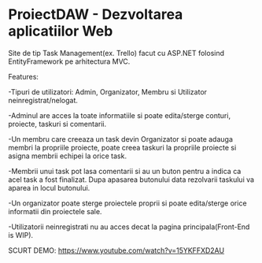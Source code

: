 # ProiectDAW - Dezvoltarea aplicatiilor Web
Site de tip Task Management(ex. Trello) facut cu ASP.NET folosind EntityFramework pe arhitectura MVC.

Features:

  -Tipuri de utilizatori: Admin, Organizator, Membru si Utilizator neinregistrat/nelogat.
  
  -Adminul are acces la toate informatiile si poate edita/sterge conturi, proiecte, taskuri si comentarii.
  
  -Un membru care creeaza un task devin Organizator si poate adauga membri la propriile proiecte, poate creea taskuri la propriile proiecte si asigna membrii echipei la orice task.

  -Membrii unui task pot lasa comentarii si au un buton pentru a indica ca acel task a fost finalizat. Dupa apasarea butonului data rezolvarii taskului va aparea in locul butonului.
  
  -Un organizator poate sterge proiectele proprii si poate edita/sterge orice informatii din proiectele sale.
  
  -Utilizatorii neinregistrati nu au acces decat la pagina principala(Front-End is WIP).

SCURT DEMO: https://www.youtube.com/watch?v=15YKFFXD2AU
